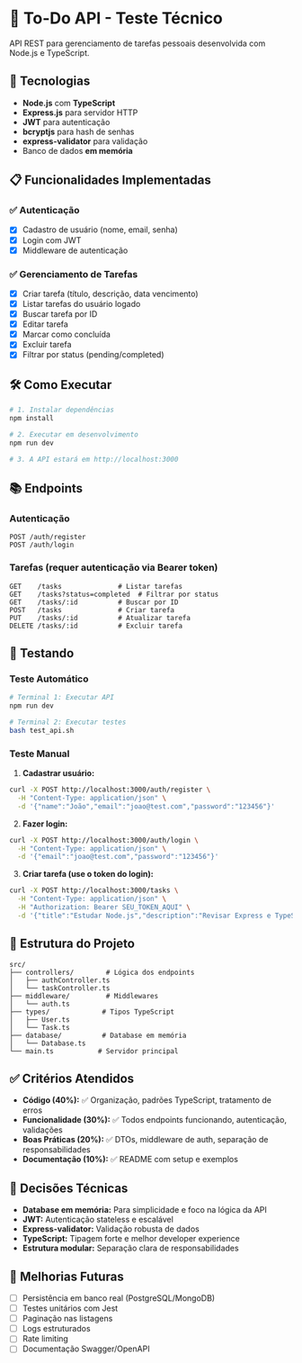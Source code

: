 # 🎯 To-Do API - Teste Técnico

API REST para gerenciamento de tarefas pessoais desenvolvida com Node.js e TypeScript.

## 🚀 Tecnologias

- **Node.js** com **TypeScript**
- **Express.js** para servidor HTTP
- **JWT** para autenticação
- **bcryptjs** para hash de senhas
- **express-validator** para validação
- Banco de dados **em memória**

## 📋 Funcionalidades Implementadas

### ✅ Autenticação
- [x] Cadastro de usuário (nome, email, senha)
- [x] Login com JWT
- [x] Middleware de autenticação

### ✅ Gerenciamento de Tarefas
- [x] Criar tarefa (título, descrição, data vencimento)
- [x] Listar tarefas do usuário logado
- [x] Buscar tarefa por ID
- [x] Editar tarefa
- [x] Marcar como concluída
- [x] Excluir tarefa
- [x] Filtrar por status (pending/completed)

## 🛠️ Como Executar

```bash
# 1. Instalar dependências
npm install

# 2. Executar em desenvolvimento
npm run dev

# 3. A API estará em http://localhost:3000
```

## 📚 Endpoints

### Autenticação
```http
POST /auth/register
POST /auth/login
```

### Tarefas (requer autenticação via Bearer token)
```http
GET    /tasks              # Listar tarefas
GET    /tasks?status=completed  # Filtrar por status
GET    /tasks/:id          # Buscar por ID
POST   /tasks              # Criar tarefa
PUT    /tasks/:id          # Atualizar tarefa
DELETE /tasks/:id          # Excluir tarefa
```

## 🧪 Testando

### Teste Automático
```bash
# Terminal 1: Executar API
npm run dev

# Terminal 2: Executar testes
bash test_api.sh
```

### Teste Manual

1. **Cadastrar usuário:**
```bash
curl -X POST http://localhost:3000/auth/register \
  -H "Content-Type: application/json" \
  -d '{"name":"João","email":"joao@test.com","password":"123456"}'
```

2. **Fazer login:**
```bash
curl -X POST http://localhost:3000/auth/login \
  -H "Content-Type: application/json" \
  -d '{"email":"joao@test.com","password":"123456"}'
```

3. **Criar tarefa (use o token do login):**
```bash
curl -X POST http://localhost:3000/tasks \
  -H "Content-Type: application/json" \
  -H "Authorization: Bearer SEU_TOKEN_AQUI" \
  -d '{"title":"Estudar Node.js","description":"Revisar Express e TypeScript"}'
```

## 📁 Estrutura do Projeto

```
src/
├── controllers/        # Lógica dos endpoints
│   ├── authController.ts
│   └── taskController.ts
├── middleware/         # Middlewares
│   └── auth.ts
├── types/             # Tipos TypeScript
│   ├── User.ts
│   └── Task.ts
├── database/          # Database em memória
│   └── Database.ts
└── main.ts           # Servidor principal
```

## ✅ Critérios Atendidos

- **Código (40%):** ✅ Organização, padrões TypeScript, tratamento de erros
- **Funcionalidade (30%):** ✅ Todos endpoints funcionando, autenticação, validações
- **Boas Práticas (20%):** ✅ DTOs, middleware de auth, separação de responsabilidades
- **Documentação (10%):** ✅ README com setup e exemplos

## 🔧 Decisões Técnicas

- **Database em memória:** Para simplicidade e foco na lógica da API
- **JWT:** Autenticação stateless e escalável
- **Express-validator:** Validação robusta de dados
- **TypeScript:** Tipagem forte e melhor developer experience
- **Estrutura modular:** Separação clara de responsabilidades

## 🚀 Melhorias Futuras

- [ ] Persistência em banco real (PostgreSQL/MongoDB)
- [ ] Testes unitários com Jest
- [ ] Paginação nas listagens
- [ ] Logs estruturados
- [ ] Rate limiting
- [ ] Documentação Swagger/OpenAPI
